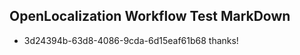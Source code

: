 ## OpenLocalization Workflow Test MarkDown
* 3d24394b-63d8-4086-9cda-6d15eaf61b68 thanks!

<!--HONumber=Jul16_HO3-->


